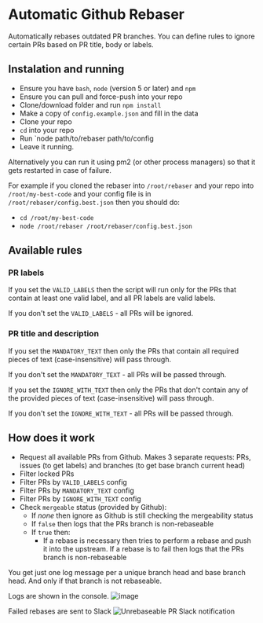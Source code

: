 # Automatic Github Rebaser

Automatically rebases outdated PR branches. 
You can define rules to ignore certain PRs based on PR title, body or labels. 

## Instalation and running

* Ensure you have `bash`, `node` (version 5 or later) and `npm`
* Ensure you can pull and force-push into your repo
* Clone/download folder and run `npm install`
* Make a copy of `config.example.json` and fill in the data
* Clone your repo
* `cd` into your repo
* Run `node path/to/rebaser path/to/config
* Leave it running. 

Alternatively you can run it using pm2 (or other process managers) so that it gets restarted in case of failure.

For example if you cloned the rebaser into `/root/rebaser` and your repo into `/root/my-best-code` and your config file is in `/root/rebaser/config.best.json` then you should do:
* `cd /root/my-best-code`
* `node /root/rebaser /root/rebaser/config.best.json`

## Available rules

### PR labels

If you set the `VALID_LABELS` then the script will run only for the PRs that contain at least one valid label, and all PR labels are valid labels.

If you don't set the `VALID_LABELS` - all PRs will be ignored.

### PR title and description

If you set the `MANDATORY_TEXT` then only the PRs that contain all required pieces of text (case-insensitive) will pass through. 

If you don't set the `MANDATORY_TEXT` - all PRs will be passed through.

If you set the `IGNORE_WITH_TEXT` then only the PRs that don't contain any of the provided pieces of text (case-insensitive) will pass through.

If you don't set the `IGNORE_WITH_TEXT` - all PRs will be passed through.

## How does it work

* Request all available PRs from Github. Makes 3 separate requests: PRs, issues (to get labels) and branches (to get base branch current head)
* Filter locked PRs
* Filter PRs by `VALID_LABELS` config
* Filter PRs by `MANDATORY_TEXT` config
* Filter PRs by `IGNORE_WITH_TEXT` config
* Check `mergeable` status (provided by Github):
    * If _none_ then ignore as Github is still checking the mergeability status
    * If `false` then logs that the PRs branch is non-rebaseable
    * If `true` then:
        * If a rebase is necessary then tries to perform a rebase and push it into the upstream. If a rebase is to fail then logs that the PRs branch is non-rebaseable
        
 You get just one log message per a unique branch head and base branch head. And only if that branch is not rebaseable. 
 
 Logs are shown in the console.
![image](https://cloud.githubusercontent.com/assets/171178/24015385/40a83c26-0a80-11e7-9055-1b098d6b41e4.png)

Failed rebases are sent to Slack 
![Unrebaseable PR Slack notification](https://cloud.githubusercontent.com/assets/171178/24015281/fa7ec36e-0a7f-11e7-92ad-c3fa00f55fdc.png)
